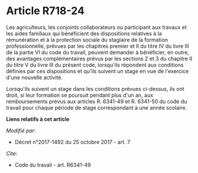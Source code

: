 # Article R718-24

Les agriculteurs, les conjoints collaborateurs ou participant aux travaux et les aides familiaux qui bénéficient des
dispositions relatives à la rémunération et à la protection sociale du stagiaire de la formation professionnelle, prévues par
les chapitres premier et II du titre IV du livre III de la partie VI du code du travail, peuvent demander à bénéficier, en
outre, des avantages complémentaires prévus par les sections 2 et 3 du chapitre II du titre V du livre III du présent code,
lorsqu'ils répondent aux conditions définies par ces dispositions et qu'ils suivent un stage en vue de l'exercice d'une
nouvelle activité.

Lorsqu'ils suivent un stage dans les conditions prévues ci-dessus, ils ont droit, si leur formation se poursuit pendant plus
d'un an, aux remboursements prévus aux articles R. 6341-49 et R. 6341-50 du code du travail pour chaque période de stage
correspondant à une année scolaire.

**Liens relatifs à cet article**

_Modifié par_:

  - Décret n°2017-1492 du 25 octobre 2017 - art. 7

_Cite_:

  - Code du travail - art. R6341-49
